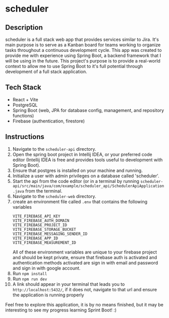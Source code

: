 # scheduler
## Description
scheduler is a full stack web app that provides services similar to Jira. It's main purpose is to serve as a Kanban board for teams working to organize tasks throughout a continuous development cycle. This app was created to provide me with experience using Spring Boot, a backend framework that I will be using in the future. This project's purpose is to provide a real-world context to allow me to use Spring Boot to it's full potential through development of a full stack application. 
## Tech Stack
- React + Vite
- PostgreSQL
- Spring Boot (web, JPA for database config, management, and repository functions)
- Firebase (authentication, firestore)

## Instructions
1. Navigate to the `scheduler-api` directory.
2. Open the spring boot project in Intellij IDEA, or your preferred code editor (Intellij IDEA is free and provides tools useful to development with Spring Boot).
3. Ensure that postgres is installed on your machine and running.
4. Initialize a user with admin privileges on a database called 'scheduler'.
5. Start the api from the code editor (or in a terminal by running `scheduler-api/src/main/java/com/example/scheduler_api/SchedulerApiApplication.java` from the terminal.
6. Navigate to the `scheduler-web` directory.
7. create an environment file called `.env` that contains the following variables
   ```
   VITE_FIREBASE_API_KEY
   VITE_FIREBASE_AUTH_DOMAIN
   VITE_FIREBASE_PROJECT_ID
   VITE_FIREBASE_STORAGE_BUCKET
   VITE_FIREBASE_MESSAGING_SENDER_ID
   VITE_FIREBASE_APP_ID
   VITE_FIREBASE_MEASUREMENT_ID
   ```
   All of these environment variables are unique to your firebase project and should be kept private, ensure that firebase auth is activated and authentication methods activated are sign in with email and password and sign in with google account. 
9. Run `npm install`
10. Run `npm run dev`
11. A link should appear in your terminal that leads you to `http://localhost:5432/`, if it does not, navigate to that url and ensure the application is running properly


Feel free to explore this application, it is by no means finished, but it may be interesting to see my progress learning Sprint Boot! :)

